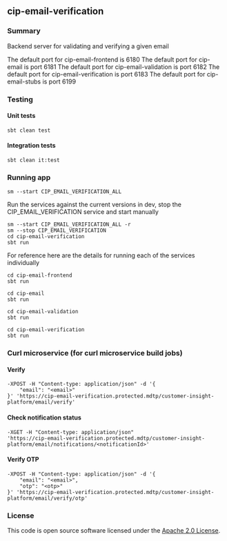 ## cip-email-verification

### Summary

Backend server for validating and verifying a given email

The default port for cip-email-frontend is 6180
The default port for cip-email is port 6181
The default port for cip-email-validation is port 6182
The default port for cip-email-verification is port 6183
The default port for cip-email-stubs is port 6199

### Testing

#### Unit tests

    sbt clean test

#### Integration tests

    sbt clean it:test

### Running app

    sm --start CIP_EMAIL_VERIFICATION_ALL

Run the services against the current versions in dev, stop the CIP_EMAIL_VERIFICATION service and start manually

    sm --start CIP_EMAIL_VERIFICATION_ALL -r
    sm --stop CIP_EMAIL_VERIFICATION
    cd cip-email-verification
    sbt run

For reference here are the details for running each of the services individually

    cd cip-email-frontend
    sbt run
 
    cd cip-email
    sbt run

    cd cip-email-validation
    sbt run

    cd cip-email-verification
    sbt run

### Curl microservice (for curl microservice build jobs)

#### Verify

    -XPOST -H "Content-type: application/json" -d '{
	    "email": "<email>"
    }' 'https://cip-email-verification.protected.mdtp/customer-insight-platform/email/verify'

#### Check notification status

    -XGET -H "Content-type: application/json"
    'https://cip-email-verification.protected.mdtp/customer-insight-platform/email/notifications/<notificationId>'

#### Verify OTP

    -XPOST -H "Content-type: application/json" -d '{
	    "email": "<email>",
        "otp": "<otp>"
    }' 'https://cip-email-verification.protected.mdtp/customer-insight-platform/email/verify/otp'

### License

This code is open source software licensed under
the [Apache 2.0 License]("http://www.apache.org/licenses/LICENSE-2.0.html").
